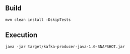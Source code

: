 ## Build
```
mvn clean install -DskipTests
```
## Execution
```
java -jar target/kafka-producer-java-1.0-SNAPSHOT.jar 
```